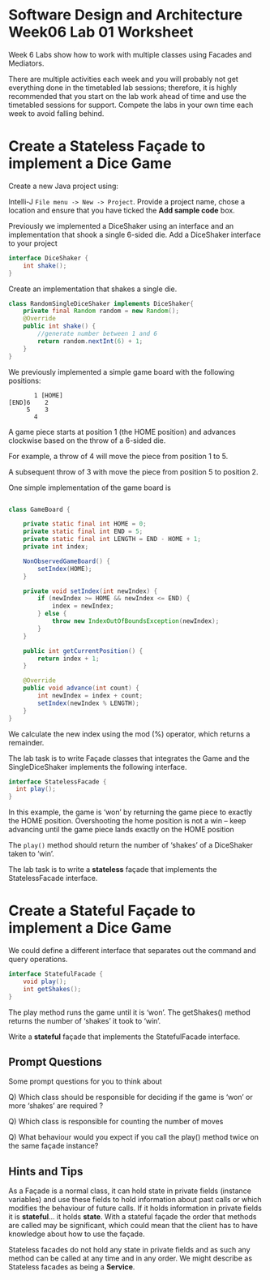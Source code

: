 # Software Design and Architecture Week06 Lab 01 Worksheet

Week 6 Labs show how to work with multiple classes using Facades and Mediators.

There are multiple activities each week and you will probably not get everything done in the timetabled lab sessions; therefore, it is highly recommended that you start on the lab work ahead of time and use the timetabled sessions for support. Compete the labs in your own time each week to avoid falling behind.

# Create a Stateless Façade to implement a Dice Game

Create a new Java project using:

Intelli-J `File menu -> New -> Project`. Provide a project name, chose a location and ensure that you have ticked the **Add sample code** box.

Previously we implemented a DiceShaker using an interface and an implementation that shook a single 6-sided die.
Add a DiceShaker interface to your project

```java
interface DiceShaker {
    int shake();
}
```

Create an implementation that shakes a single die.

```java
class RandomSingleDiceShaker implements DiceShaker{
    private final Random random = new Random();
    @Override
    public int shake() {
        //generate number between 1 and 6
        return random.nextInt(6) + 1;
    }
}
```
We previously implemented a simple game board with the following positions:

```Text
       1 [HOME]
[END]6    2
     5    3
       4
```

A game piece starts at position 1 (the HOME position) and advances clockwise based on the throw of a 6-sided die.

For example, a throw of 4 will move the piece from position 1 to 5.

A subsequent throw of 3 with move the piece from position 5 to position 2.

One simple implementation of the game board is

```java

class GameBoard {

    private static final int HOME = 0;
    private static final int END = 5;
    private static final int LENGTH = END - HOME + 1;
    private int index;

    NonObservedGameBoard() {
        setIndex(HOME);
    }

    private void setIndex(int newIndex) {
        if (newIndex >= HOME && newIndex <= END) {
            index = newIndex;
        } else {
            throw new IndexOutOfBoundsException(newIndex);
        }
    }

    public int getCurrentPosition() {
        return index + 1;
    }

    @Override
    public void advance(int count) {
        int newIndex = index + count;
        setIndex(newIndex % LENGTH);
    }
}
```
We calculate the new index using the mod (%) operator, which returns a remainder.

The lab task is to write Façade classes that integrates the Game and the SingleDiceShaker implements the following interface.

```java
interface StatelessFacade {
  int play();
}
```
In this example, the game is ‘won’ by returning the game piece to exactly the HOME position. Overshooting the home position is not a win – keep advancing until the game piece lands exactly on the HOME position

The `play()` method should return the number of ‘shakes’ of a DiceShaker taken to ‘win’.

The lab task is to write a **stateless** façade that implements the StatelessFacade interface.


# Create a Stateful Façade to implement a Dice Game

We could define a different interface that separates out the command and query operations.

```java
interface StatefulFacade {
    void play();
    int getShakes();
}
```
The play method runs the game until it is ‘won’. The getShakes() method returns the number of ‘shakes’ it took to ‘win’.

Write a **stateful** façade that implements the StatefulFacade interface.

## Prompt Questions

Some prompt questions for you to think about

Q) Which class should be responsible for deciding if the game is ‘won’ or more ‘shakes’ are required ?

Q) Which class is responsible for counting the number of moves

Q) What behaviour would you expect if you call the play() method twice on the same façade instance?

## Hints and Tips

As a Façade is a normal class, it can hold state in private fields (instance variables) and use these fields to hold information about past calls or which modifies the behaviour of future calls. If it holds information in private fields it is **stateful**… it holds **state**. With a stateful façade the order that methods are called may be significant, which could mean that the client has to have knowledge about how to use the façade.

Stateless facades do not hold any state in private fields and as such any method can be called at any time and in any order. We might describe as Stateless facades as being a **Service**.
